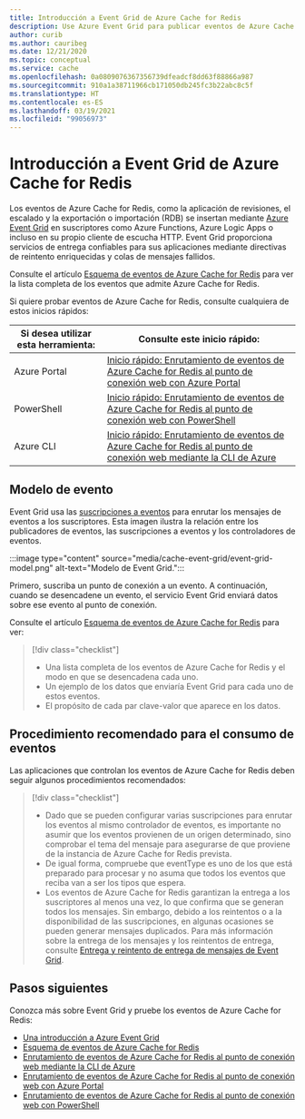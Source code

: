 ```yaml
---
title: Introducción a Event Grid de Azure Cache for Redis
description: Use Azure Event Grid para publicar eventos de Azure Cache for Redis.
author: curib
ms.author: cauribeg
ms.date: 12/21/2020
ms.topic: conceptual
ms.service: cache
ms.openlocfilehash: 0a0809076367356739dfeadcf8dd63f88866a987
ms.sourcegitcommit: 910a1a38711966cb171050db245fc3b22abc8c5f
ms.translationtype: HT
ms.contentlocale: es-ES
ms.lasthandoff: 03/19/2021
ms.locfileid: "99056973"
---
```

# <a name="azure-cache-for-redis-event-grid-overview"></a>Introducción a Event Grid de Azure Cache for Redis 

Los eventos de Azure Cache for Redis, como la aplicación de revisiones, el escalado y la exportación o importación (RDB) se insertan mediante [Azure Event Grid](https://azure.microsoft.com/services/event-grid/) en suscriptores como Azure Functions, Azure Logic Apps o incluso en su propio cliente de escucha HTTP. Event Grid proporciona servicios de entrega confiables para sus aplicaciones mediante directivas de reintento enriquecidas y colas de mensajes fallidos.

Consulte el artículo [Esquema de eventos de Azure Cache for Redis](../event-grid/event-schema-azure-cache.md) para ver la lista completa de los eventos que admite Azure Cache for Redis.

Si quiere probar eventos de Azure Cache for Redis, consulte cualquiera de estos inicios rápidos:

|Si desea utilizar esta herramienta:    |Consulte este inicio rápido: |
|--|-|
|Azure Portal    |[Inicio rápido: Enrutamiento de eventos de Azure Cache for Redis al punto de conexión web con Azure Portal](cache-event-grid-quickstart-portal.md)|
|PowerShell    |[Inicio rápido: Enrutamiento de eventos de Azure Cache for Redis al punto de conexión web con PowerShell](cache-event-grid-quickstart-powershell.md)|
|Azure CLI    |[Inicio rápido: Enrutamiento de eventos de Azure Cache for Redis al punto de conexión web mediante la CLI de Azure](cache-event-grid-quickstart-cli.md)|

## <a name="the-event-model"></a>Modelo de evento

Event Grid usa las [suscripciones a eventos](../event-grid/concepts.md#event-subscriptions) para enrutar los mensajes de eventos a los suscriptores. Esta imagen ilustra la relación entre los publicadores de eventos, las suscripciones a eventos y los controladores de eventos.

:::image type="content" source="media/cache-event-grid/event-grid-model.png" alt-text="Modelo de Event Grid.":::

Primero, suscriba un punto de conexión a un evento. A continuación, cuando se desencadene un evento, el servicio Event Grid enviará datos sobre ese evento al punto de conexión.

Consulte el artículo [Esquema de eventos de Azure Cache for Redis](../event-grid/event-schema-azure-cache.md) para ver:

> [!div class="checklist"]
> * Una lista completa de los eventos de Azure Cache for Redis y el modo en que se desencadena cada uno.
> * Un ejemplo de los datos que enviaría Event Grid para cada uno de estos eventos.
> * El propósito de cada par clave-valor que aparece en los datos.


## <a name="best-practices-for-consuming-events"></a>Procedimiento recomendado para el consumo de eventos

Las aplicaciones que controlan los eventos de Azure Cache for Redis deben seguir algunos procedimientos recomendados:
> [!div class="checklist"]
> * Dado que se pueden configurar varias suscripciones para enrutar los eventos al mismo controlador de eventos, es importante no asumir que los eventos provienen de un origen determinado, sino comprobar el tema del mensaje para asegurarse de que proviene de la instancia de Azure Cache for Redis prevista.
> * De igual forma, compruebe que eventType es uno de los que está preparado para procesar y no asuma que todos los eventos que reciba van a ser los tipos que espera.
> * Los eventos de Azure Cache for Redis garantizan la entrega a los suscriptores al menos una vez, lo que confirma que se generan todos los mensajes. Sin embargo, debido a los reintentos o a la disponibilidad de las suscripciones, en algunas ocasiones se pueden generar mensajes duplicados. Para más información sobre la entrega de los mensajes y los reintentos de entrega, consulte [Entrega y reintento de entrega de mensajes de Event Grid](../event-grid/delivery-and-retry.md).


## <a name="next-steps"></a>Pasos siguientes

Conozca más sobre Event Grid y pruebe los eventos de Azure Cache for Redis:

- [Una introducción a Azure Event Grid](../event-grid/overview.md)
- [Esquema de eventos de Azure Cache for Redis](../event-grid/event-schema-azure-cache.md)
- [Enrutamiento de eventos de Azure Cache for Redis al punto de conexión web mediante la CLI de Azure](cache-event-grid-quickstart-cli.md)
- [Enrutamiento de eventos de Azure Cache for Redis al punto de conexión web con Azure Portal](cache-event-grid-quickstart-portal.md)
- [Enrutamiento de eventos de Azure Cache for Redis al punto de conexión web con PowerShell](cache-event-grid-quickstart-powershell.md)
